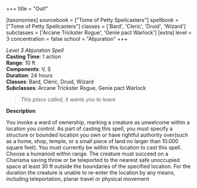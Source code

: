 +++
title = "Out!"

[taxonomies]
sourcebook = ["Tome of Petty Spellcasters"]
spellbook = ["Tome of Petty Spellcasters"]
classes = ['Bard', 'Cleric', 'Druid', 'Wizard']
subclasses = ['Arcane Trickster Rogue', 'Genie pact Warlock']
[extra]
level = 3
concentration = false
school = "Abjuration"
+++

*Level 3 Abjuration Spell*  
**Casting Time**: 1 action  
**Range**: 10 ft  
**Components**: V, S  
**Duration**: 24 hours  
**Classes**: Bard, Cleric, Druid, Wizard  
**Subclasses**: Arcane Trickster Rogue, Genie pact Warlock  

> *This place called, it wants you to leave*  

**Description**




You invoke a ward of ownership, marking a creature as unwelcome within a location you control. As part of casting this spell, you must specify a structure or bounded location you own or have rightful authority over(such as a home, shop, temple, or a small piece of land no larger than 10.000 square feet). You must currently be within this location to cast this spell. Choose a humanoid within range. The creature must succeed on a Charisma saving throw or be teleported to the nearest safe unoccupied space at least 30 ft outside the boundaries of the specified location. For the duration the creature is unable to re-enter the location by any means, including teleportation, planar travel or physical movement


